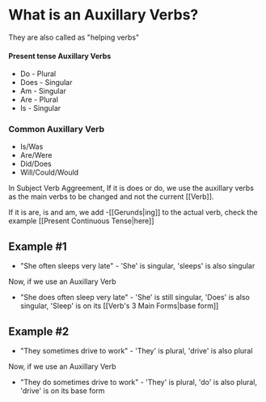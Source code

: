 # What is an Auxillary Verbs?
They are also called as "helping verbs"

#### Present tense Auxillary Verbs
- Do - Plural
- Does - Singular
- Am - Singular
- Are - Plural
- Is - Singular

### Common Auxillary Verb
- Is/Was
- Are/Were
- Did/Does
- Will/Could/Would


In Subject Verb Aggreement, If it is does or do, we use the auxillary verbs as the main verbs to be changed and not the current [[Verb]].

If it is are, is and am, we add -[[Gerunds|ing]] to the actual verb, check the example [[Present Continuous Tense|here]]

## Example #1
- "She often sleeps very late" - 'She' is singular, 'sleeps' is also singular

Now, if we use an Auxillary Verb

- "She does often sleep very late" - 'She' is still singular, 'Does' is also singular, 'Sleep' is on its [[Verb's 3 Main Forms|base form]]

## Example #2
- "They sometimes drive to work" - 'They' is plural, 'drive' is also plural

Now, if we use an Auxillary Verb

- "They do sometimes drive to work" - 'They' is plural, 'do' is also plural, 'drive' is on its base form
